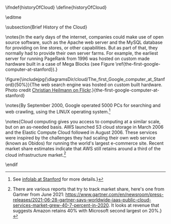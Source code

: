 \ifndef{historyOfCloud}
\define{historyOfCloud}

\editme

\subsection{Brief History of the Cloud}

\notes{In the early days of the internet, companies could make use of open source software, such as the Apache web server and the MySQL database for providing on line stores, or other capabilities. But as part of that, they normally had to provide their own server farms. For example, the earliest server for running PageRank from 1996 was hosted on custom made hardware built in a case of Mega Blocks (see Figure \ref{the-first-google-computer-at-stanford}).}

\figure{\includejpg{\diagramsDir/cloud/The_first_Google_computer_at_Stanford}{50%}}{The web search engine was hosted on custom built hardware. Photo credit [Christian Heilmann on Flickr](https://www.flickr.com/photos/11414938@N00/2821326488).}{the-first-google-computer-at-stanford}

\notes{By September 2000, Google operated 5000 PCs for searching and web crawling, using the LINUX operating system.[^stanford-infolab]

[^stanford-infolab]: See [infolab at Stanford](http://infolab.stanford.edu/pub/voy/museum/pictures/display/0-4-Google.htm) for more details.}

\notes{Cloud computing gives you access to computing at a similar scale, but on an as-needed basis. AWS launched S3 cloud storage in March 2006 and the Elastic Compute Cloud followed in August 2006. These services were inspired by the challenges they had scaling their own web service (known as Obidos) for running the world's largest e-commerce site. Recent market share estimates indicate that AWS still retains around a third of the cloud infrastructure market.[^aws-market-share]

[^aws-market-share]: There are various reports that try to track market share, here's one from Gartner from June 2021: <https://www.gartner.com/en/newsroom/press-releases/2021-06-28-gartner-says-worldwide-iaas-public-cloud-services-market-grew-40-7-percent-in-2020>. It looks at revenue that suggests Amazon retains 40% with Microsoft second largest on 20%.}

\endif
